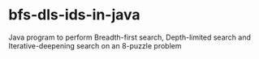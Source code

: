# bfs-dls-ids-in-java
Java program to perform Breadth-first search, Depth-limited search and Iterative-deepening search on an 8-puzzle problem
